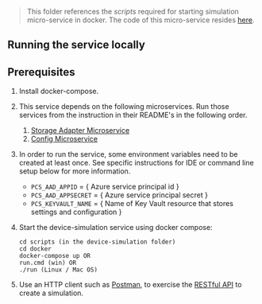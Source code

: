 
> This folder references the *scripts* required for starting simulation micro-service in docker. The code of this micro-service resides [here](https://github.com/Azure/device-simulation-dotnet). 

## Running the service locally

## Prerequisites

1. Install docker-compose.
2. This service depends on the following microservices.  Run those services from the instruction in their README's in the following order.
   1. [Storage Adapter Microservice](https://github.com/Azure/remote-monitoring-services-java/tree/master/storage-adapter)
   2. [Config Microservice](https://github.com/Azure/remote-monitoring-services-java/tree/master/config)
    
2.  In order to run the service, some environment variables need to be created
at least once. See specific instructions for IDE or command line setup below
for more information. 
    * `PCS_AAD_APPID` = { Azure service principal id }
    * `PCS_AAD_APPSECRET` = { Azure service principal secret }
    * `PCS_KEYVAULT_NAME` = { Name of Key Vault resource that stores settings and configuration }

4. Start the device-simulation service using docker compose:
   ```
   cd scripts (in the device-simulation folder)
   cd docker
   docker-compose up OR
   run.cmd (win) OR
   ./run (Linux / Mac OS)
   ```
1. Use an HTTP client such as [Postman][postman-url], to exercise the
   [RESTful API][wiki-createsim-url] to create a simulation.


[iothub-url]: https://azure.microsoft.com/services/iot-hub
[storageadapter-url]: https://github.com/Azure/remote-monitoring-services-dotnet/tree/master/storage-adapter
[iothubconnstring-url]: https://blogs.msdn.microsoft.com/iotdev/2017/05/09/understand-different-connection-strings-in-azure-iot-hub
[docker-compose-install-url]: https://docs.docker.com/compose/install
[windows-envvars-howto-url]: https://superuser.com/questions/949560/how-do-i-set-system-environment-variables-in-windows-10
[postman-url]: https://www.getpostman.com
[wiki-createsim-url]: https://github.com/Azure/device-simulation-dotnet/wiki/%5BAPI-Specifications%5D-Simulations#create-default-simulation
[key-vault-url]: https://docs.microsoft.com/en-us/azure/azure-stack/user/azure-stack-key-vault-manage-portal
[pcs-cli-url]: https://github.com/Azure/pcs-cli

